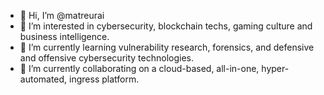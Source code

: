 - 👋 Hi, I’m @matreurai
- 👀 I’m interested in cybersecurity, blockchain techs, gaming culture and business intelligence.
- 🌱 I’m currently learning vulnerability research, forensics, and defensive and offensive cybersecurity technologies.
- 💞️ I’m currently collaborating on a cloud-based, all-in-one, hyper-automated, ingress platform.  


<!---
matreurai/matreurai is a ✨ special ✨ repository because its `README.md` (this file) appears on your GitHub profile.
You can click the Preview link to take a look at your changes.
--->
